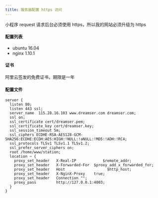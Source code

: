 ```yaml
---
title: 服务器配置 https 访问
---
```


小程序 request 请求后台必须使用 https，所以我的网站必须升级为 https

#### 配置列表

- ubuntu 16.04
- nginx 1.10.1

#### 证书

阿里云签发的免费证书，期限是一年

#### 配置文件

```
server {
  listen 80;
  listen 443 ssl;
  server_name  115.28.16.103 www.dreamser.com dreamser.com;
  ssl on;
  ssl_certificate cert/dreamser.pem;
  ssl_certificate_key cert/dreamser.key;
  ssl_session_timeout 5m;
  ssl_ciphers ECDHE-RSA-AES128-GCM-SHA256:ECDHE:ECDH:AES:HIGH:!NULL:!aNULL:!MD5:!ADH:!RC4;
  ssl_protocols TLSv1 TLSv1.1 TLSv1.2;
  ssl_prefer_server_ciphers on;
  root /home/www/station;
  location ~ {
    proxy_set_header   X-Real-IP            $remote_addr;
    proxy_set_header   X-Forwarded-For  $proxy_add_x_forwarded_for;
    proxy_set_header   Host                   $http_host;
    proxy_set_header   X-NginX-Proxy    true;
    proxy_set_header   Connection "";
    proxy_pass         http://127.0.0.1:4003;
  }
}
```